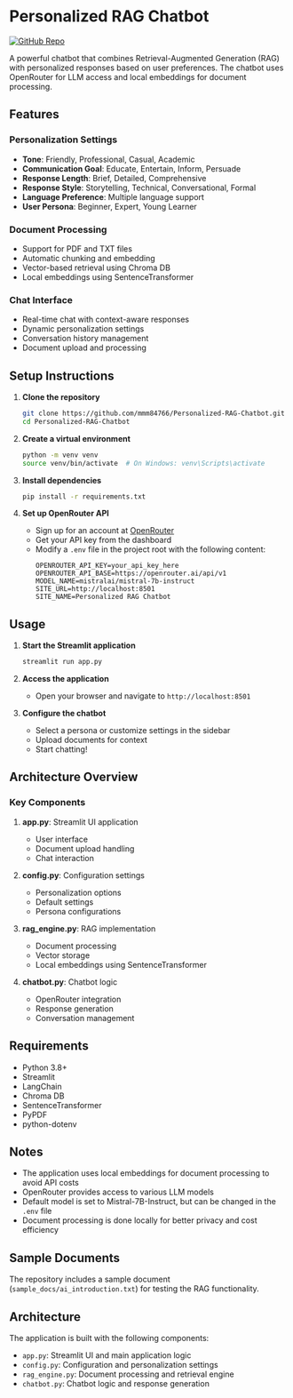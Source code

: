 # Personalized RAG Chatbot

[![GitHub Repo](https://img.shields.io/badge/GitHub-Repo-blue?logo=github)](https://github.com/mmm84766/Personalized-RAG-Chatbot)

A powerful chatbot that combines Retrieval-Augmented Generation (RAG) with personalized responses based on user preferences. The chatbot uses OpenRouter for LLM access and local embeddings for document processing.

## Features

### Personalization Settings
- **Tone**: Friendly, Professional, Casual, Academic
- **Communication Goal**: Educate, Entertain, Inform, Persuade
- **Response Length**: Brief, Detailed, Comprehensive
- **Response Style**: Storytelling, Technical, Conversational, Formal
- **Language Preference**: Multiple language support
- **User Persona**: Beginner, Expert, Young Learner

### Document Processing
- Support for PDF and TXT files
- Automatic chunking and embedding
- Vector-based retrieval using Chroma DB
- Local embeddings using SentenceTransformer

### Chat Interface
- Real-time chat with context-aware responses
- Dynamic personalization settings
- Conversation history management
- Document upload and processing

## Setup Instructions

1. **Clone the repository**
   ```bash
   git clone https://github.com/mmm84766/Personalized-RAG-Chatbot.git
   cd Personalized-RAG-Chatbot
   ```

2. **Create a virtual environment**
   ```bash
   python -m venv venv
   source venv/bin/activate  # On Windows: venv\Scripts\activate
   ```

3. **Install dependencies**
   ```bash
   pip install -r requirements.txt
   ```

4. **Set up OpenRouter API**
   - Sign up for an account at [OpenRouter](https://openrouter.ai/)
   - Get your API key from the dashboard
   - Modify a `.env` file in the project root with the following content:
     ```
     OPENROUTER_API_KEY=your_api_key_here
     OPENROUTER_API_BASE=https://openrouter.ai/api/v1
     MODEL_NAME=mistralai/mistral-7b-instruct
     SITE_URL=http://localhost:8501
     SITE_NAME=Personalized RAG Chatbot
     ```

## Usage

1. **Start the Streamlit application**
   ```bash
   streamlit run app.py
   ```

2. **Access the application**
   - Open your browser and navigate to `http://localhost:8501`

3. **Configure the chatbot**
   - Select a persona or customize settings in the sidebar
   - Upload documents for context
   - Start chatting!

## Architecture Overview

### Key Components

1. **app.py**: Streamlit UI application
   - User interface
   - Document upload handling
   - Chat interaction

2. **config.py**: Configuration settings
   - Personalization options
   - Default settings
   - Persona configurations

3. **rag_engine.py**: RAG implementation
   - Document processing
   - Vector storage
   - Local embeddings using SentenceTransformer

4. **chatbot.py**: Chatbot logic
   - OpenRouter integration
   - Response generation
   - Conversation management

## Requirements

- Python 3.8+
- Streamlit
- LangChain
- Chroma DB
- SentenceTransformer
- PyPDF
- python-dotenv

## Notes

- The application uses local embeddings for document processing to avoid API costs
- OpenRouter provides access to various LLM models
- Default model is set to Mistral-7B-Instruct, but can be changed in the `.env` file
- Document processing is done locally for better privacy and cost efficiency


## Sample Documents

The repository includes a sample document (`sample_docs/ai_introduction.txt`) for testing the RAG functionality.

## Architecture

The application is built with the following components:

- `app.py`: Streamlit UI and main application logic
- `config.py`: Configuration and personalization settings
- `rag_engine.py`: Document processing and retrieval engine
- `chatbot.py`: Chatbot logic and response generation

